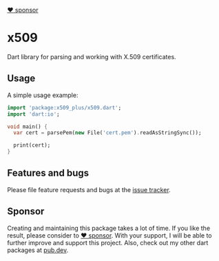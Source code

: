 
[:heart: sponsor](https://github.com/sponsors/rbellens)

# x509

Dart library for parsing and working with X.509 certificates.


## Usage

A simple usage example:

```dart
import 'package:x509_plus/x509.dart';
import 'dart:io';

void main() {
  var cert = parsePem(new File('cert.pem').readAsStringSync());

  print(cert);
}
```

## Features and bugs

Please file feature requests and bugs at the [issue tracker][tracker].

[tracker]: https://github.com/appsup-dart/x509/issues



## Sponsor

Creating and maintaining this package takes a lot of time. If you like the result, please consider to [:heart: sponsor](https://github.com/sponsors/rbellens). 
With your support, I will be able to further improve and support this project.
Also, check out my other dart packages at [pub.dev](https://pub.dev/packages?q=publisher%3Aappsup.be).


